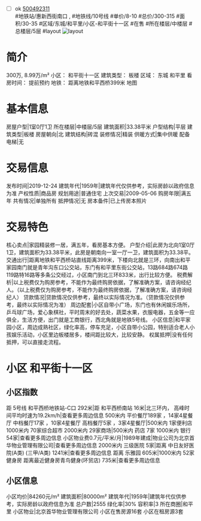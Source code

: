 - [ ] ok [500492311](https://bj.5i5j.com/ershoufang/500492311.html)  
 #地铁站/惠新西街南口 ,  #地铁线/10号线
#单价/8-10 #总价/300-315 #面积/30-35   #区域/东城/和平里/小区-和平街十一区 #在售 #所在楼层/中楼层 #总楼层/5层 #layout 
![layout](http://image2.5i5j.com//group1/M00/CD/FC/CgqJMV4FZwSAThC4AAdOhM3NS5A225.jpg_P5.jpg) 
# 简介 
 300万,  8.99万/m² 
小区： 和平街十一区
建筑类型： 板楼
区域： 东城 和平里
看房时间： 提前预约
地铁： 距离地铁和平西桥399米 地图
# 基本信息 
 房屋户型|1室0厅1卫
所在楼层|中楼层/5层
建筑面积|33.38平米
户型结构|平层
建筑类型|板楼
房屋朝向|北
建筑结构|砖混
装修情况|精装
供暖方式|集中供暖
配备电梯|无
# 交易信息 
 发布时间|2019-12-24
建筑年代|1959年|建筑年代仅供参考，实际房龄以政府信息为准
产权性质|商品房
规划用途|普通住宅
上次交易|2009-05-06
购房年限|满五年
共有情况|单独所有
抵押情况|无
房本备件|已上传房本照片
# 交易特色 
 核心卖点|家园精装修一居，满五年，看房基本方便。
户型介绍|此房为北向1室0厅1卫，建筑面积为33.38平米，此房是朝南向一室一厅一卫，建筑面积为33.38平。
交通出行|距离地铁和平西桥站直线距离399米，下楼向北就是三环，向南出和平家园南门就是青年沟东口公交站，东门有和平里东街公交站，13路684路674路119路特16路等多条公交经过，小区南门到北三环833米，出行比较方便。
税费解析|以上税费仅为购房参考，不能作为最终购房依据，了解准确方案，请咨询经纪人。（以上税费仅为购房参考，不能作为最终购房依据，了解准确方案，请咨询经纪人）
贷款情况|贷款情况仅供参考，最终以实际情况为准。（贷款情况仅供参考，最终以实际情况为准）
周边配套|小区自带小广场，东门也有休闲娱乐场所，乒乓球广场，爱心象棋社，平时周末的好去处，蔬菜水果，衣服电器，五金等一应俱全，生活方便，出门就是工商银行，西北角就是地铁5号线。
小区信息|和平家园小区，周边成熟社区，绿化率高，停车充足，小区自带小公园，特别适合老人小孩娱乐活动，小区里边板楼居多，楼间距比较大，比较安静。
权属抵押|没有任何抵押，可以直接走流程。
# 小区 和平街十一区
## 小区指数 
 距 5号线 和平西桥地铁站-C口 292米|距 和平西桥南站 16米|北三环内， 高峰时间平均时速为19.2km/h|查看更多周边信息
500米内 平价餐厅189家 ，14家4星餐厅
中档餐厅17家 ，10家4星餐厅
高档餐厅5家 ，3家4星餐厅|500米内 1家便利店
1000米内 70家综合超市
2000米内 29家商场|500米内 药店 7家
1000米内 银行 54家|查看更多周边信息
小区物业费0.7元/平米/月|1989年建成|物业公司为北京首华物业管理有限公司|查看更多周边信息
2000米内 三级医院 5家|距离 中日友好医院(A类) (三甲/A类) 1241米|查看更多周边信息
距离 乐雅园 605米|1000米内 52家 健身房
距离最近健身房青鸟健身(环贸店) 735米|查看更多周边信息
## 小区信息 
 小区均价|84260元/m²
建筑面积|80000m²
建筑年代|1959年|建筑年代仅供参考，实际房龄以政府信息为准
总户数|2555
绿化率|30%
容积率|3
所在商圈|和平里
小区物业|北京首华物业管理有限公司
小区在售房源16套
小区在租房源3套
